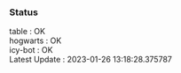 ### Status


table : OK  
hogwarts : OK  
icy-bot : OK  
Latest Update : 2023-01-26 13:18:28.375787
